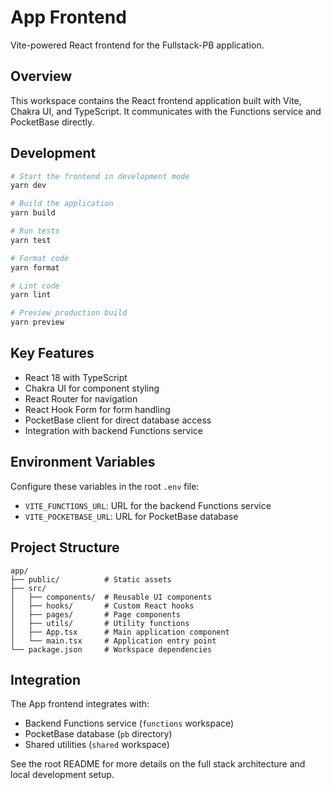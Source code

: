 # App Frontend

Vite-powered React frontend for the Fullstack-PB application.

## Overview

This workspace contains the React frontend application built with Vite, Chakra UI, and TypeScript. It communicates with the Functions service and PocketBase directly.

## Development

```bash
# Start the frontend in development mode
yarn dev

# Build the application
yarn build

# Run tests
yarn test

# Format code
yarn format

# Lint code
yarn lint

# Preview production build
yarn preview
```

## Key Features

- React 18 with TypeScript
- Chakra UI for component styling
- React Router for navigation
- React Hook Form for form handling
- PocketBase client for direct database access
- Integration with backend Functions service

## Environment Variables

Configure these variables in the root `.env` file:

- `VITE_FUNCTIONS_URL`: URL for the backend Functions service
- `VITE_POCKETBASE_URL`: URL for PocketBase database

## Project Structure

```
app/
├── public/          # Static assets
├── src/
│   ├── components/  # Reusable UI components
│   ├── hooks/       # Custom React hooks
│   ├── pages/       # Page components
│   ├── utils/       # Utility functions
│   ├── App.tsx      # Main application component
│   └── main.tsx     # Application entry point
└── package.json     # Workspace dependencies
```

## Integration

The App frontend integrates with:
- Backend Functions service (`functions` workspace)
- PocketBase database (`pb` directory)
- Shared utilities (`shared` workspace)

See the root README for more details on the full stack architecture and local development setup.
